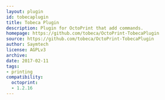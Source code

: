 ```yaml
---
layout: plugin
id: tobecaplugin
title: Tobeca Plugin
description: Plugin for OctoPrint that add commands.
homepage: https://github.com/tobeca/OctoPrint-TobecaPlugin
source: https://github.com/tobeca/OctoPrint-TobecaPlugin
author: Saymtech
license: AGPLv3
archive: 
date: 2017-02-11
tags:
- printing
compatibility:
  octoprint:
  - 1.2.16
---
```


